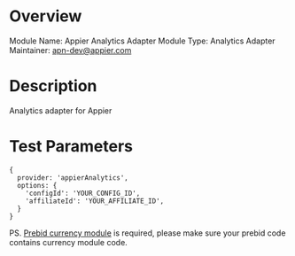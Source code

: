 # Overview

Module Name: Appier Analytics Adapter
Module Type: Analytics Adapter
Maintainer: apn-dev@appier.com

# Description

Analytics adapter for Appier

# Test Parameters

```
{
  provider: 'appierAnalytics',
  options: {
    'configId': 'YOUR_CONFIG_ID',
    'affiliateId': 'YOUR_AFFILIATE_ID',
  }
}
```

PS. [Prebid currency module](http://prebid.org/dev-docs/modules/currency.html) is required, please make sure your prebid code contains currency module code.

